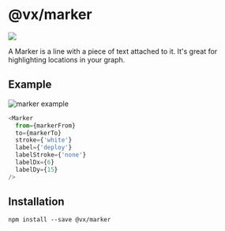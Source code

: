 # @vx/marker

<a title="@vx/marker npm downloads" href="https://www.npmjs.com/package/@vx/marker">
  <img src="https://img.shields.io/npm/dm/@vx/marker.svg?style=flat-square" />
</a>

A Marker is a line with a piece of text attached to it. It's great for highlighting locations in
your graph.

## Example

![marker example](http://i.imgur.com/vbW3Ysa.png)

```js
<Marker
  from={markerFrom}
  to={markerTo}
  stroke={'white'}
  label={'deploy'}
  labelStroke={'none'}
  labelDx={6}
  labelDy={15}
/>
```

## Installation

```
npm install --save @vx/marker
```

